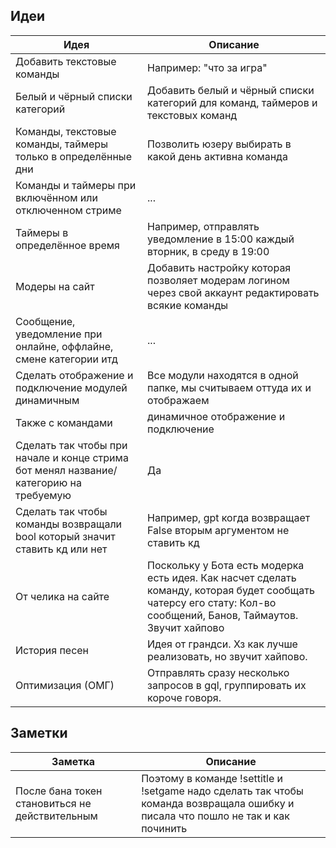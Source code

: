 ## Идеи

|Идея|Описание|
|---|---|
|Добавить текстовые команды|Например: "что за игра"|
|Белый и чёрный списки категорий|Добавить белый и чёрный списки категорий для команд, таймеров и текстовых команд|
|Команды, текстовые команды, таймеры только в определённые дни|Позволить юзеру выбирать в какой день активна команда|
|Команды и таймеры при включённом или отключенном стриме|...|
|Таймеры в определённое время|Например, отправлять уведомление в 15:00 каждый вторник, в среду в 19:00|
|Модеры на сайт|Добавить настройку которая позволяет модерам логином через свой аккаунт редактировать всякие команды|
|Сообщение, уведомление при онлайне, оффлайне, смене категории итд|...|
|Сделать отображение и подключение модулей динамичным|Все модули находятся в одной папке, мы считываем оттуда их и отображаем|
|Также с командами|динамичное отображение и подключение|
|Сделать так чтобы при начале и конце стрима бот менял название/категорию на требуемую|Да|
|Сделать так чтобы команды возвращали bool который значит ставить кд или нет|Например, gpt когда возвращает False вторым аргументом не ставить кд|
|От челика на сайте|Поскольку у Бота есть модерка есть идея. Как насчет сделать команду, которая будет сообщать чатерсу его стату: Кол-во сообщений, Банов, Таймаутов. Звучит хайпово|
|История песен|Идея от грандси. Хз как лучше реализовать, но звучит хайпово.|
|Оптимизация (ОМГ)|Отправлять сразу несколько запросов в gql, группировать их короче говоря.|

## Заметки

|Заметка|Описание|
|---|---|
|После бана токен становиться не действительным|Поэтому в команде !settitle и !setgame надо сделать так чтобы команда возвращала ошибку и писала что пошло не так и как починить|
